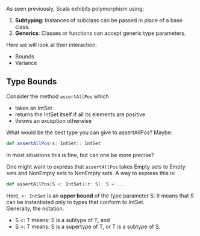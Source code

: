 As seen previously, Scala exhibits polymorphism using: 

1. **Subtyping**:  Instances of subclass can be passed in place of a base class.
2. **Generics**: Classes or functions can accept generic type parameters.

Here we will look at their interaction:

* Bounds
* Variance

## Type Bounds

Consider the method `assertAllPos` which

* takes an IntSet
* returns the IntSet itself if all its elements are positive
* throws an exception otherwise

What would be the best type you can give to assertAllPos? Maybe:
```scala
def assertAllPos(s: IntSet): IntSet
```
In most situations this is fine, but can one be more precise?

One might want to express that `assertAllPos` takes Empty sets to Empty sets and NonEmpty sets to NonEmpty sets.
A way to express this is:
```scala
def assertAllPos[S <: IntSet](r: S): S = ...
```
Here, `<: IntSet` is an **upper bound** of the type parameter S: It means that S can be instantiated only to types that conform to IntSet. <br/>
Generally, the notation.
* S <: T means: S is a subtype of T, and
* S >: T means: S is a supertype of T, or T is a subtype of S.


